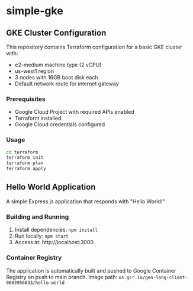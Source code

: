 # simple-gke

## GKE Cluster Configuration

This repository contains Terraform configuration for a basic GKE cluster with:
- e2-medium machine type (2 vCPU)
- us-west1 region
- 3 nodes with 16GB boot disk each
- Default network route for internet gateway

### Prerequisites
- Google Cloud Project with required APIs enabled
- Terraform installed
- Google Cloud credentials configured

### Usage
```bash
cd terraform
terraform init
terraform plan
terraform apply
```

## Hello World Application
A simple Express.js application that responds with "Hello World!"

### Building and Running
1. Install dependencies: `npm install`
2. Run locally: `npm start`
3. Access at: http://localhost:3000

### Container Registry
The application is automatically built and pushed to Google Container Registry on push to main branch.
Image path: `us.gcr.io/gen-lang-client-0683956833/hello-world`
